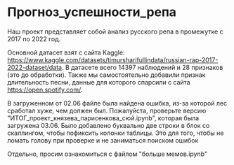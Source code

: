 # Прогноз_успешности_репа


Наш проект представляет собой анализ русского репа в промежутке с 2017 по 2022 год. 

Основной датасет взят с сайта Kaggle: https://www.kaggle.com/datasets/timursharifullindata/russian-rap-2017-2022-dataset/data. В датасете всего 14397 наблюдений и 28 признаков (это до обработки). Также мы самостоятельно добавили признак длительность песни, данные для которого спарсили с сайта https://open.spotify.com/.


В загруженном от 02.06 файле была найдена ошибка, из-за которой лес сработал хуже, чем должен был. Пожалуйста, проверьте версию "ИТОГ_проект_князева_парисенкова_сюй.ipynb", которая была загружена 03.06. Было добавлено буквально две строки в блок со скаллингом, чтобы пофиксить колонки таблицы. Это для того, чтобы не ломать голову при проверке и не заниматься поиском ошибок 

Отдельно, просим ознакомиться с файлом "больше мемов.ipynb"
